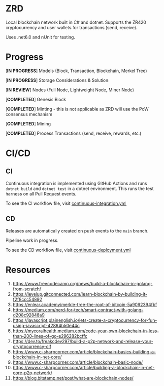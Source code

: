 # ZRD
Local blockchain network built in C# and dotnet.
Supports the ZR420 cryptocurrency and user wallets for transactions (send, receive).

Uses .net6.0 and nUnit for testing.

# Progress
[**IN PROGRESS**] Models (Block, Transaction, Blockchain, Merkel Tree)

[**IN PROGRESS**] Storage Considerations & Solution

[**IN REVIEW**] Nodes (Full Node, Lightweight Node, Miner Node)

[**COMPLETED**] Genesis Block

[**COMPLETED**] Minting - this is not applicable as ZRD will use the PoW consensus mechanism

[**COMPLETED**] Mining

[**COMPLETED**] Process Transactions (send, receive, rewards, etc.)

# CI/CD
## CI
Continuous integration is implemented using GitHub Actions and runs ```dotnet build``` and ```dotnet test``` in a dotnet environment.
This runs the test harness on all Pull Request events.

To see the CI workflow file, visit [continuous-integration.yml](.github/workflows/continuous-integration.yml)

## CD
Releases are automatically created on push events to the ```main``` branch.

Pipeline work in progress.

To see the CD workflow file, visit [continuous-deployment.yml](.github/workflows/continuous-deployment.yml)

# Resources
1. https://www.freecodecamp.org/news/build-a-blockchain-in-golang-from-scratch/
2. https://levelup.gitconnected.com/learn-blockchain-by-building-it-f2f8ccc54892
3. https://enlear.academy/merkle-tree-the-root-of-bitcoin-5a9062394fbf
4. https://medium.com/nerd-for-tech/smart-contract-with-golang-d208c92848a9
5. https://javascript.plainenglish.io/lets-create-a-cryptocurrency-for-fun-using-javascript-42894b50e44c
6. https://mycoralhealth.medium.com/code-your-own-blockchain-in-less-than-200-lines-of-go-e296282bcffc
7. https://dev.to/freakcdev297/build-a-p2p-network-and-release-your-cryptocurrency-clf
8. https://www.c-sharpcorner.com/article/blockchain-basics-building-a-blockchain-in-net-core/
9. https://www.c-sharpcorner.com/article/blockchain-basic-node/
10. https://www.c-sharpcorner.com/article/building-a-blockchain-in-net-core-p2p-network/
11. https://blog.bitstamp.net/post/what-are-blockchain-nodes/

